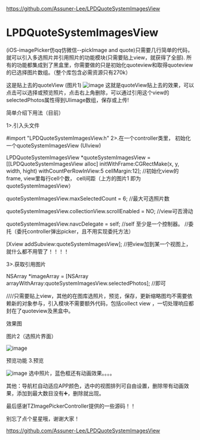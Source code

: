 https://github.com/Assuner-Lee/LPDQuoteSystemImagesView

# LPDQuoteSystemImagesView
(iOS-imagePicker仿qq仿微信--pickImage and quote)只需要几行简单的代码，就可以引入多选照片并引用照片的功能模块(只需要贴上view，就获得了全部).  所有的功能都集成到了黑盒里，你需要做的只是初始化quoteview和取得quoteview 的已选择图片数组。（整个库包含必需资源只有270k）

这是贴上去的quoteView  (图片1)
![image](https://github.com/Assuner-Lee/LPDQuoteSystemImagesView/blob/master/效果图1.jpg)
这就是quoteView贴上去的效果，可以 点击可以选择或预览照片，点击右上角删除，可以通过引用这个view的selectedPhotos属性得到UIimage数组，保存或上传!


简单介绍下用法（目前）

1>.引入头文件

#import "LPDQuoteSystemImagesView.h"
2>.在一个controller类里， 初始化一个quoteSystemImagesView (UIview)

LPDQuoteSystemImagesView *quoteSystemImagesView =[[LPDQuoteSystemImagesView alloc] initWithFrame:CGRectMake(x, y, width, hight) withCountPerRowInView:5 cellMargin:12];
//初始化view的frame, view里每行cell个数， cell间距（上方的图片1 即为quoteSystemImagesView）

quoteSystemImagesView.maxSelectedCount = 6;
//最大可选照片数

quoteSystemImagesView.collectionView.scrollEnabled = NO;
//view可否滑动

quoteSystemImagesView.navcDelegate = self;    //self 至少是一个控制器。
//委托（委托controller弹出picker，且不用实现委托方法）

[Xview addSubview:quoteSystemImagesView];
//把view加到某一个视图上，就什么都不用管了！！！！

3>.获取引用图片

NSArray *imageArray = [NSArray arrayWithArray:quoteSystemImagesView.selectedPhotos];
//即可

////只需要贴上view，其他的在图库选照片，预览，保存，更新缩略图均不需要依赖新的对象参与，引入模块不需要额外代码，包括collect view ，一切处理响应都封在了quoteview及黑盒中。

效果图

图片2（选照片界面）

![image](https://github.com/Assuner-Lee/LPDQuoteSystemImagesView/blob/master/效果图2.PNG)


预览功能
3.预览

![image](https://github.com/Assuner-Lee/LPDQuoteSystemImagesView/blob/master/效果图3.PNG)
选中照片，蓝色框还有动画效果。。。。

其他：导航栏自动适应APP颜色，选中的视图排列可自由设置，删除带有动画效果，添加到最大数目没有➕，删除就出现。

最后感谢TZImagePickerController提供的一些源码！！

别忘了点个星星哦，谢谢大家！

https://github.com/Assuner-Lee/LPDQuoteSystemImagesView




